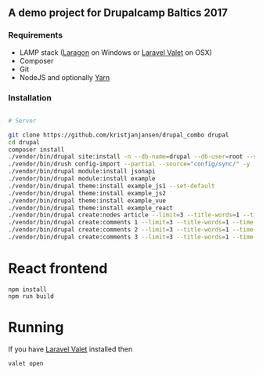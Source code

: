 ## A demo project for Drupalcamp Baltics 2017

### Requirements

* LAMP stack ([Laragon](https://laragon.org/) on Windows or [Laravel Valet](https://laravel.com/docs/valet) on OSX)
* Composer
* Git
* NodeJS and optionally [Yarn](https://yarnpkg.com/en/docs/install) 

### Installation

```sh

# Server

git clone https://github.com/kristjanjansen/drupal_combo drupal
cd drupal
composer install
./vendor/bin/drupal site:install -n --db-name=drupal --db-user=root --site-name=drupal --site-mail=drupal@drupal.com --account-name=drupal --account-mail=drupal@drupal.com --account-pass=drupal --force standard
./vendor/bin/drush config-import --partial --source="config/sync/" -y
./vendor/bin/drupal module:install jsonapi
./vendor/bin/drupal module:install example
./vendor/bin/drupal theme:install example_js1 --set-default
./vendor/bin/drupal theme:install example_js2
./vendor/bin/drupal theme:install example_vue
./vendor/bin/drupal theme:install example_react
./vendor/bin/drupal create:nodes article --limit=3 --title-words=1 --time-range=5
./vendor/bin/drupal create:comments 1 --limit=3 --title-words=1 --time-range=5
./vendor/bin/drupal create:comments 2 --limit=3 --title-words=1 --time-range=5
./vendor/bin/drupal create:comments 3 --limit=3 --title-words=1 --time-range=5
```

# React frontend

```
npm install
npm run build
```

# Running

If you have [Laravel Valet](https://laravel.com/docs/valet) installed then 

```
valet open
```

